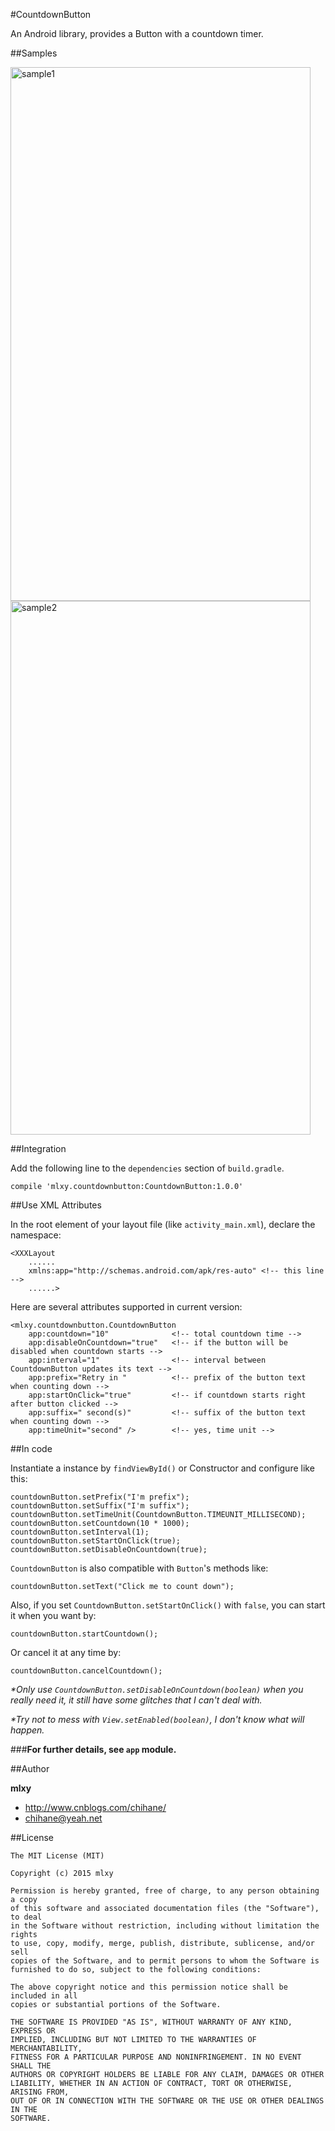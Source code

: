 #CountdownButton

An Android library, provides a Button with a countdown timer.

##Samples

<img src="http://raw.github.com/mlxy/CountdownButton/master/sample/sample1.jpg" width = "480" height = "854" alt="sample1" align=center />

<img src="http://raw.github.com/mlxy/CountdownButton/master/sample/sample2.jpg" width = "480" height = "854" alt="sample2" align=center />

##Integration

Add the following line to the `dependencies` section of `build.gradle`.

    compile 'mlxy.countdownbutton:CountdownButton:1.0.0'
    
##Use XML Attributes

In the root element of your layout file (like `activity_main.xml`), declare the namespace:

    <XXXLayout
        ......
        xmlns:app="http://schemas.android.com/apk/res-auto" <!-- this line -->
        ......>
        
Here are several attributes supported in current version:

    <mlxy.countdownbutton.CountdownButton
        app:countdown="10"              <!-- total countdown time -->
        app:disableOnCountdown="true"   <!-- if the button will be disabled when countdown starts -->
        app:interval="1"                <!-- interval between CountdownButton updates its text -->
        app:prefix="Retry in "          <!-- prefix of the button text when counting down -->
        app:startOnClick="true"         <!-- if countdown starts right after button clicked -->
        app:suffix=" second(s)"         <!-- suffix of the button text when counting down -->
        app:timeUnit="second" />        <!-- yes, time unit -->
        
##In code

Instantiate a instance by `findViewById()` or Constructor and configure like this:

    countdownButton.setPrefix("I'm prefix");
    countdownButton.setSuffix("I'm suffix");
    countdownButton.setTimeUnit(CountdownButton.TIMEUNIT_MILLISECOND);
    countdownButton.setCountdown(10 * 1000);
    countdownButton.setInterval(1);
    countdownButton.setStartOnClick(true);
    countdownButton.setDisableOnCountdown(true);

`CountdownButton` is also compatible with `Button`'s methods like:

    countdownButton.setText("Click me to count down");

Also, if you set `CountdownButton.setStartOnClick()` with `false`, you can start it when you want by:

    countdownButton.startCountdown();
    
Or cancel it at any time by:

    countdownButton.cancelCountdown();
    
*\*Only use `CountdownButton.setDisableOnCountdown(boolean)` when you really need it, it still have some glitches that I can't deal with.*

*\*Try not to mess with `View.setEnabled(boolean)`, I don't know what will happen.*

###**For further details, see `app` module.**

##Author

**mlxy**

- <http://www.cnblogs.com/chihane/>
- <chihane@yeah.net>

##License

    The MIT License (MIT)
    
    Copyright (c) 2015 mlxy
    
    Permission is hereby granted, free of charge, to any person obtaining a copy
    of this software and associated documentation files (the "Software"), to deal
    in the Software without restriction, including without limitation the rights
    to use, copy, modify, merge, publish, distribute, sublicense, and/or sell
    copies of the Software, and to permit persons to whom the Software is
    furnished to do so, subject to the following conditions:
    
    The above copyright notice and this permission notice shall be included in all
    copies or substantial portions of the Software.
    
    THE SOFTWARE IS PROVIDED "AS IS", WITHOUT WARRANTY OF ANY KIND, EXPRESS OR
    IMPLIED, INCLUDING BUT NOT LIMITED TO THE WARRANTIES OF MERCHANTABILITY,
    FITNESS FOR A PARTICULAR PURPOSE AND NONINFRINGEMENT. IN NO EVENT SHALL THE
    AUTHORS OR COPYRIGHT HOLDERS BE LIABLE FOR ANY CLAIM, DAMAGES OR OTHER
    LIABILITY, WHETHER IN AN ACTION OF CONTRACT, TORT OR OTHERWISE, ARISING FROM,
    OUT OF OR IN CONNECTION WITH THE SOFTWARE OR THE USE OR OTHER DEALINGS IN THE
    SOFTWARE.